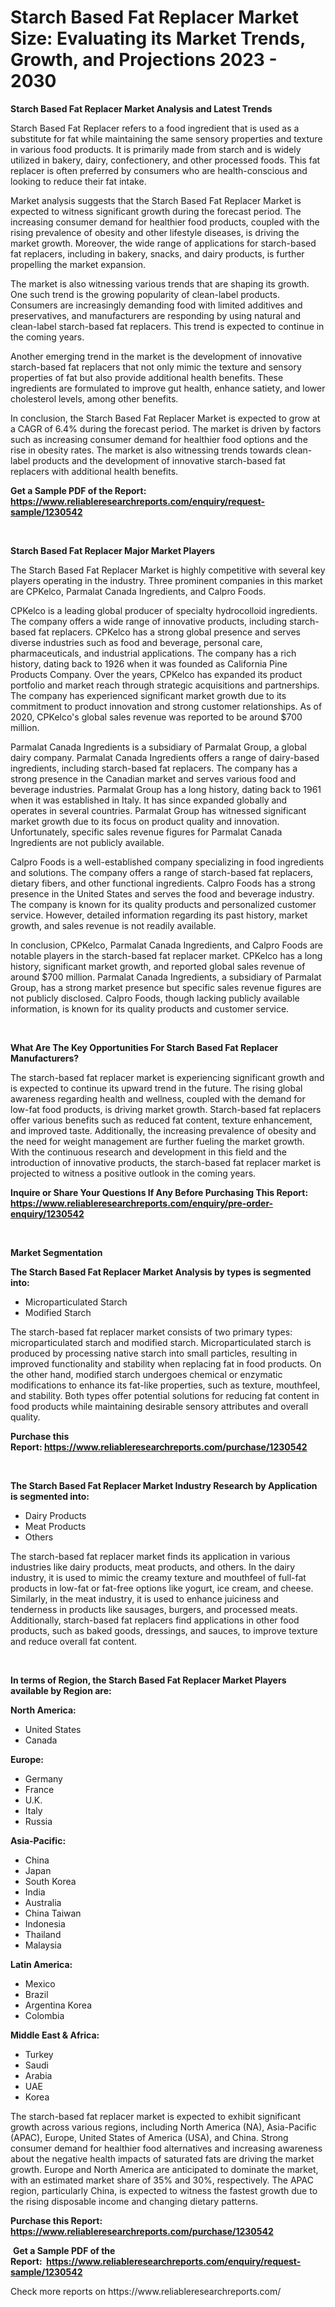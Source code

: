 <p><h1>Starch Based Fat Replacer Market Size: Evaluating its Market Trends, Growth, and Projections 2023 - 2030</h1></p><p><strong>Starch Based Fat Replacer Market Analysis and Latest Trends</strong></p>
<p><p>Starch Based Fat Replacer refers to a food ingredient that is used as a substitute for fat while maintaining the same sensory properties and texture in various food products. It is primarily made from starch and is widely utilized in bakery, dairy, confectionery, and other processed foods. This fat replacer is often preferred by consumers who are health-conscious and looking to reduce their fat intake.</p><p>Market analysis suggests that the Starch Based Fat Replacer Market is expected to witness significant growth during the forecast period. The increasing consumer demand for healthier food products, coupled with the rising prevalence of obesity and other lifestyle diseases, is driving the market growth. Moreover, the wide range of applications for starch-based fat replacers, including in bakery, snacks, and dairy products, is further propelling the market expansion.</p><p>The market is also witnessing various trends that are shaping its growth. One such trend is the growing popularity of clean-label products. Consumers are increasingly demanding food with limited additives and preservatives, and manufacturers are responding by using natural and clean-label starch-based fat replacers. This trend is expected to continue in the coming years.</p><p>Another emerging trend in the market is the development of innovative starch-based fat replacers that not only mimic the texture and sensory properties of fat but also provide additional health benefits. These ingredients are formulated to improve gut health, enhance satiety, and lower cholesterol levels, among other benefits.</p><p>In conclusion, the Starch Based Fat Replacer Market is expected to grow at a CAGR of 6.4% during the forecast period. The market is driven by factors such as increasing consumer demand for healthier food options and the rise in obesity rates. The market is also witnessing trends towards clean-label products and the development of innovative starch-based fat replacers with additional health benefits.</p></p>
<p><strong>Get a Sample PDF of the Report:&nbsp; <a href="https://www.reliableresearchreports.com/enquiry/request-sample/1230542">https://www.reliableresearchreports.com/enquiry/request-sample/1230542</a></strong></p>
<p>&nbsp;</p>
<p><strong>Starch Based Fat Replacer Major Market Players</strong></p>
<p><p>The Starch Based Fat Replacer Market is highly competitive with several key players operating in the industry. Three prominent companies in this market are CPKelco, Parmalat Canada Ingredients, and Calpro Foods. </p><p>CPKelco is a leading global producer of specialty hydrocolloid ingredients. The company offers a wide range of innovative products, including starch-based fat replacers. CPKelco has a strong global presence and serves diverse industries such as food and beverage, personal care, pharmaceuticals, and industrial applications. The company has a rich history, dating back to 1926 when it was founded as California Pine Products Company. Over the years, CPKelco has expanded its product portfolio and market reach through strategic acquisitions and partnerships. The company has experienced significant market growth due to its commitment to product innovation and strong customer relationships. As of 2020, CPKelco's global sales revenue was reported to be around $700 million.</p><p>Parmalat Canada Ingredients is a subsidiary of Parmalat Group, a global dairy company. Parmalat Canada Ingredients offers a range of dairy-based ingredients, including starch-based fat replacers. The company has a strong presence in the Canadian market and serves various food and beverage industries. Parmalat Group has a long history, dating back to 1961 when it was established in Italy. It has since expanded globally and operates in several countries. Parmalat Group has witnessed significant market growth due to its focus on product quality and innovation. Unfortunately, specific sales revenue figures for Parmalat Canada Ingredients are not publicly available.</p><p>Calpro Foods is a well-established company specializing in food ingredients and solutions. The company offers a range of starch-based fat replacers, dietary fibers, and other functional ingredients. Calpro Foods has a strong presence in the United States and serves the food and beverage industry. The company is known for its quality products and personalized customer service. However, detailed information regarding its past history, market growth, and sales revenue is not readily available. </p><p>In conclusion, CPKelco, Parmalat Canada Ingredients, and Calpro Foods are notable players in the starch-based fat replacer market. CPKelco has a long history, significant market growth, and reported global sales revenue of around $700 million. Parmalat Canada Ingredients, a subsidiary of Parmalat Group, has a strong market presence but specific sales revenue figures are not publicly disclosed. Calpro Foods, though lacking publicly available information, is known for its quality products and customer service.</p></p>
<p>&nbsp;</p>
<p><strong>What Are The Key Opportunities For Starch Based Fat Replacer Manufacturers?</strong></p>
<p><p>The starch-based fat replacer market is experiencing significant growth and is expected to continue its upward trend in the future. The rising global awareness regarding health and wellness, coupled with the demand for low-fat food products, is driving market growth. Starch-based fat replacers offer various benefits such as reduced fat content, texture enhancement, and improved taste. Additionally, the increasing prevalence of obesity and the need for weight management are further fueling the market growth. With the continuous research and development in this field and the introduction of innovative products, the starch-based fat replacer market is projected to witness a positive outlook in the coming years.</p></p>
<p><strong>Inquire or Share Your Questions If Any Before Purchasing This Report: <a href="https://www.reliableresearchreports.com/enquiry/pre-order-enquiry/1230542">https://www.reliableresearchreports.com/enquiry/pre-order-enquiry/1230542</a></strong></p>
<p>&nbsp;</p>
<p><strong>Market Segmentation</strong></p>
<p><strong>The Starch Based Fat Replacer Market Analysis by types is segmented into:</strong></p>
<p><ul><li>Microparticulated Starch</li><li>Modified Starch</li></ul></p>
<p><p>The starch-based fat replacer market consists of two primary types: microparticulated starch and modified starch. Microparticulated starch is produced by processing native starch into small particles, resulting in improved functionality and stability when replacing fat in food products. On the other hand, modified starch undergoes chemical or enzymatic modifications to enhance its fat-like properties, such as texture, mouthfeel, and stability. Both types offer potential solutions for reducing fat content in food products while maintaining desirable sensory attributes and overall quality.</p></p>
<p><strong>Purchase this Report:&nbsp;<a href="https://www.reliableresearchreports.com/purchase/1230542">https://www.reliableresearchreports.com/purchase/1230542</a></strong></p>
<p>&nbsp;</p>
<p><strong>The Starch Based Fat Replacer Market Industry Research by Application is segmented into:</strong></p>
<p><ul><li>Dairy Products</li><li>Meat Products</li><li>Others</li></ul></p>
<p><p>The starch-based fat replacer market finds its application in various industries like dairy products, meat products, and others. In the dairy industry, it is used to mimic the creamy texture and mouthfeel of full-fat products in low-fat or fat-free options like yogurt, ice cream, and cheese. Similarly, in the meat industry, it is used to enhance juiciness and tenderness in products like sausages, burgers, and processed meats. Additionally, starch-based fat replacers find applications in other food products, such as baked goods, dressings, and sauces, to improve texture and reduce overall fat content.</p></p>
<p>&nbsp;</p>
<p><strong>In terms of Region, the Starch Based Fat Replacer Market Players available by Region are:</strong></p>
<p>
    <p> <strong> North America: </strong>
        <ul>
            <li>United States</li>
            <li>Canada</li>
        </ul>
        </p> 
    <p> <strong> Europe: </strong>
        <ul>
            <li>Germany</li>
            <li>France</li>
            <li>U.K.</li>
            <li>Italy</li>
            <li>Russia</li>
        </ul>
        </p> 
    <p> <strong> Asia-Pacific: </strong>
        <ul>
            <li>China</li>
            <li>Japan</li>
            <li>South Korea</li>
            <li>India</li>
            <li>Australia</li>
            <li>China Taiwan</li>
            <li>Indonesia</li>
            <li>Thailand</li>
            <li>Malaysia</li>
        </ul>
        </p> 
    <p> <strong> Latin America: </strong>
        <ul>
            <li>Mexico</li>
            <li>Brazil</li>
            <li>Argentina Korea</li>
            <li>Colombia</li>
        </ul>
        </p> 
    <p> <strong> Middle East & Africa: </strong>
        <ul>
            <li>Turkey</li>
            <li>Saudi</li>
            <li>Arabia</li>
            <li>UAE</li>
            <li>Korea</li>
        </ul>
    </p>
    </p>
<p><p>The starch-based fat replacer market is expected to exhibit significant growth across various regions, including North America (NA), Asia-Pacific (APAC), Europe, United States of America (USA), and China. Strong consumer demand for healthier food alternatives and increasing awareness about the negative health impacts of saturated fats are driving the market growth. Europe and North America are anticipated to dominate the market, with an estimated market share of 35% and 30%, respectively. The APAC region, particularly China, is expected to witness the fastest growth due to the rising disposable income and changing dietary patterns.</p></p>
<p><strong>Purchase this Report: <a href="https://www.reliableresearchreports.com/purchase/1230542">https://www.reliableresearchreports.com/purchase/1230542</a></strong></p>
<p>&nbsp;<strong>Get a Sample PDF of the Report:&nbsp;&nbsp;<a href="https://www.reliableresearchreports.com/enquiry/request-sample/1230542">https://www.reliableresearchreports.com/enquiry/request-sample/1230542</a></strong></p>
<p><strong></strong></p>
<p>Check more reports on https://www.reliableresearchreports.com/</p>